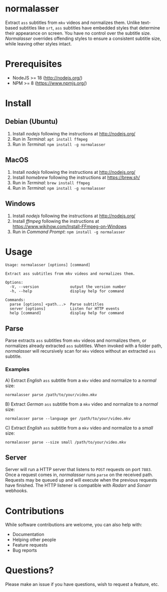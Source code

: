 # normalasser

Extract `ass` subtitles from `mkv` videos and normalizes them. Unlike text-based subtitles like `srt`, `ass` subtitles have embedded styles that determine their appearance on screen. You have no control over the subtitle size. _Normalasser_ overrides offending styles to ensure a consistent subtitle size, while leaving other styles intact.

# Prerequisites

- NodeJS >= 18 (http://nodejs.org/)
- NPM >= 8 (https://www.npmjs.org/)

# Install

## Debian (Ubuntu)

1. Install _nodejs_ following the instructions at http://nodejs.org/
2. Run in _Terminal_: `apt install ffmpeg`
3. Run in _Terminal_: `npm install -g normalasser`

## MacOS

1. Install _nodejs_ following the instructions at http://nodejs.org/
2. Install _homebrew_ following the instructions at https://brew.sh/
3. Run in _Terminal_: `brew install ffmpeg`
4. Run in _Terminal_: `npm install -g normalasser`

## Windows

1. Install _nodejs_ following the instructions at http://nodejs.org/
2. Install _ffmpeg_ following the instructions at https://www.wikihow.com/Install-FFmpeg-on-Windows
3. Run in _Command Prompt_: `npm install -g normalasser`

# Usage

```
Usage: normalasser [options] [command]

Extract ass subtitles from mkv videos and normalizes them.

Options:
  -V, --version              output the version number
  -h, --help                 display help for command

Commands:
  parse [options] <path...>  Parse subtitles
  server [options]           Listen for HTTP events
  help [command]             display help for command
```

## Parse

Parse extracts `ass` subtitles from `mkv` videos and normalizes them, or normalizes already extracted `ass` subtitles. When invoked with a folder path, _normalasser_ will recursively scan for `mkv` videos without an extracted `ass` subtitle.

### Examples

A) Extract _English_ `ass` subtitle from a `mkv` video and normalize to a _normal_ size:

    normalasser parse /path/to/your/video.mkv

B) Extract _German_ `ass` subtitle from a `mkv` video and normalize to a _normal_ size:

    normalasser parse --language ger /path/to/your/video.mkv

C) Extract _English_ `ass` subtitle from a `mkv` video and normalize to a _small_ size:

    normalasser parse --size small /path/to/your/video.mkv

## Server

Server will run a HTTP server that listens to `POST` requests on port `7883`. Once a request comes in, _normalasser_ runs `parse` on the received path. Requests may be queued up and will execute when the previous requests have finished. The HTTP listener is compatible with _Radarr_ and _Sonarr_ webhooks.

# Contributions

While software contributions are welcome, you can also help with:

- Documentation
- Helping other people
- Feature requests
- Bug reports

# Questions?

Please make an issue if you have questions, wish to request a feature, etc.
